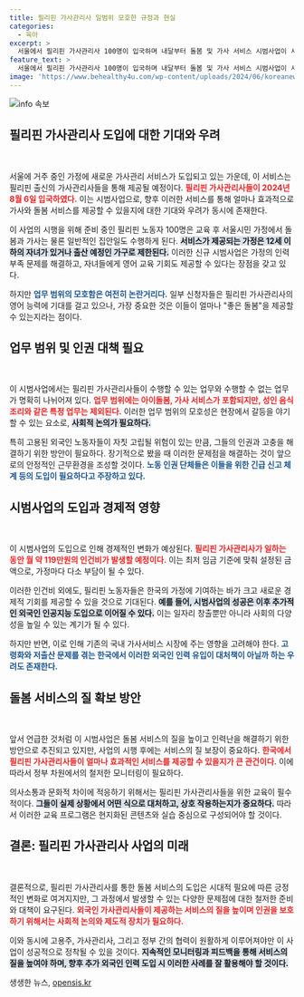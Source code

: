 ```yaml
---
title: 필리핀 가사관리사 일범위 모호한 규정과 현실
categories:
  - 육아
excerpt: >
  서울에서 필리핀 가사관리사 100명이 입국하며 내달부터 돌봄 및 가사 서비스 시범사업이 시작됩니다. 그러나 업무 범위의 모호성과 인권 보호 우려가 제기되고 있어, 좋은 돌봄 서비스 제공을 위한 철저한 대책이 필요하다는 목소리가 높아지고 있습니다.
feature_text: >
  서울에서 필리핀 가사관리사 100명이 입국하며 내달부터 돌봄 및 가사 서비스 시범사업이 시작됩니다. 그러나 업무 범위의 모호성과 인권 보호 우려가 제기되고 있어, 좋은 돌봄 서비스 제공을 위한 철저한 대책이 필요하다는 목소리가 높아지고 있습니다.
image: 'https://www.behealthy4u.com/wp-content/uploads/2024/06/koreanews.jpg'
---
```


<p><img src="https://www.behealthy4u.com/wp-content/uploads/2024/06/koreanews.jpg" alt="info 속보" /></p>

<h2 data-ke-size="size26">필리핀 가사관리사 도입에 대한 기대와 우려</h2>

<p data-ke-size="size16">&nbsp;</p>

<p>서울에 거주 중인 가정에 새로운 가사관리 서비스가 도입되고 있는 가운데, 이 서비스는 필리핀 출신의 가사관리사들을 통해 제공될 예정이다. <b><span style="color: #ee2323;">필리핀 가사관리사들이 2024년 8월 6일 입국하였다.</span></b> 이는 시범사업으로, 향후 이러한 서비스를 통해 얼마나 효과적으로 가사와 돌봄 서비스를 제공할 수 있을지에 대한 기대와 우려가 동시에 존재한다.</p>

<p>이 사업의 시행을 위해 준비 중인 필리핀 노동자 100명은 교육 후 서울시민 가정에서 돌봄과 가사는 물론 일반적인 집안일도 수행하게 된다. <b><span style="background-color: #21538527;">서비스가 제공되는 가정은 12세 이하의 자녀가 있거나 출산 예정인 가구로 제한된다.</span></b> 이러한 신규 시범사업은 가정의 인력 부족 문제를 해결하고, 자녀들에게 영어 교육 기회도 제공할 수 있다는 장점을 갖고 있다.</p>

<p>하지만 <b><span style="color: #1a5490;">업무 범위의 모호함은 여전히 논란거리다.</span></b> 일부 신청자들은 필리핀 가사관리사의 영어 능력에 기대를 걸고 있으나, 가장 중요한 것은 이들이 얼마나 "좋은 돌봄"을 제공할 수 있는지라는 점이다. </p>

<h2 data-ke-size="size26">업무 범위 및 인권 대책 필요</h2>

<p data-ke-size="size16">&nbsp;</p>

<p>이 시범사업에서는 필리핀 가사관리사들이 수행할 수 있는 업무와 수행할 수 없는 업무가 명확히 나뉘어져 있다. <b><span style="color: #ee2323;">업무 범위에는 아이돌봄, 가사 서비스가 포함되지만, 성인 음식 조리와 같은 특정 업무는 제외된다.</span></b> 이러한 업무 범위의 모호성은 현장에서 갈등을 야기할 수 있는 요소로, <b><span style="background-color: #21538527;">사회적 논의가 필요하다.</span></b></p>

<p>특히 고용된 외국인 노동자들이 자칫 고립될 위험이 있는 만큼, 그들의 인권과 고충을 해결하기 위한 방안이 필요하다. 장기적으로 봤을 때 이러한 문제점을 해결하는 것이 앞으로의 안정적인 근무환경을 조성할 것이다. <b><span style="color: #1a5490;">노동 인권 단체들은 이들을 위한 긴급 신고 체계 등의 도입이 필요하다고 주장하고 있다.</span></b></p>

<h2 data-ke-size="size26">시범사업의 도입과 경제적 영향</h2>

<p data-ke-size="size16">&nbsp;</p>

<p>이 시범사업의 도입으로 인해 경제적인 변화가 예상된다. <b><span style="color: #ee2323;">필리핀 가사관리사가 일하는 동안 월 약 119만원의 인건비가 발생할 예정이다.</span></b> 이는 최저 임금 기준에 맞춰 설정된 금액으로, 가정마다 다소 부담이 될 수 있다.</p>

<p>이러한 인건비 외에도, 필리핀 노동자들은 한국의 가정에 기여하는 바가 크고 새로운 경제적 기회를 제공할 수 있을 것으로 기대된다. <b><span style="background-color: #21538527;">예를 들어, 시범사업의 성공은 이후 추가적인 외국인 인공지능 도입으로 이어질 수 있다.</span></b> 이는 일자리 창출뿐만 아니라 사회의 다양성을 높일 수 있는 계기가 될 수 있다.</p>

<p>하지만 반면, 이로 인해 기존의 국내 가사서비스 시장에 주는 영향을 고려해야 한다. <b><span style="color: #1a5490;">고령화와 저출산 문제를 겪는 한국에서 이러한 외국인 인력 유입이 대처책이 아닐까 하는 우려도 존재한다.</span></b></p>

<h2 data-ke-size="size26">돌봄 서비스의 질 확보 방안</h2>

<p data-ke-size="size16">&nbsp;</p>

<p>앞서 언급한 것처럼 이 시범사업은 돌봄 서비스의 질을 높이고 인력난을 해결하기 위한 방안으로 추진되고 있지만, 사업의 시행 후에는 서비스의 질 보장이 중요하다. <b><span style="color: #ee2323;">한국에서 필리핀 가사관리사들이 얼마나 효과적인 서비스를 제공할 수 있을지가 큰 관건이다.</span></b> 이에 따라서 정부 차원에서의 철저한 모니터링이 필요하다.</p>

<p>의사소통과 문화적 차이에 적응하기 위해서는 필리핀 가사관리사들을 위한 교육이 필수적이다. <b><span style="background-color: #21538527;">그들이 실제 상황에서 어떤 식으로 대처하고, 상호 작용하는지가 중요하다.</span></b> 따라서 이러한 교육 프로그램은 현지화된 콘텐츠와 실습 중심으로 구성되어야 할 것이다.</p>

<h2 data-ke-size="size26">결론: 필리핀 가사관리사 사업의 미래</h2>

<p data-ke-size="size16">&nbsp;</p>

<p>결론적으로, 필리핀 가사관리사를 통한 돌봄 서비스의 도입은 시대적 필요에 따른 긍정적인 변화로 여겨지지만, 그 과정에서 발생할 수 있는 다양한 문제점에 대한 철저한 준비와 대책이 요구된다. <b><span style="color: #ee2323;">외국인 가사관리사들이 제공하는 서비스의 질을 높이며 인권을 보호하기 위해서는 사회적 논의와 제도적 장치가 필요하다.</span></b></p>

<p>이와 동시에 고용주, 가사관리사, 그리고 정부 간의 협력이 원활하게 이루어져야만 이 사업이 성공적으로 정착될 수 있을 것이다. <b><span style="background-color: #21538527;">지속적인 모니터링과 피드백을 통해 서비스의 질을 높여야 하며, 향후 추가 외국인 인력 도입 시 이러한 사례를 잘 활용해야 할 것이다.</span></b></p>
생생한 뉴스, <a href="https://opensis.kr" rel="dofollow">opensis.kr</a>


